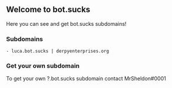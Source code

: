 ## Welcome to bot.sucks

Here you can see and get bot.sucks subdomains!

### Subdomains

```
- luca.bot.sucks | derpyenterprises.org
```

### Get your own subdomain

To get your own ?.bot.sucks subdomain contact MrSheldon#0001

